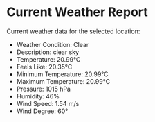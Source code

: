 # Current Weather Report
Current weather data for the selected location:
- Weather Condition: Clear
- Description: clear sky
- Temperature: 20.99°C
- Feels Like: 20.35°C
- Minimum Temperature: 20.99°C
- Maximum Temperature: 20.99°C
- Pressure: 1015 hPa
- Humidity: 46%
- Wind Speed: 1.54 m/s
- Wind Degree: 60°

